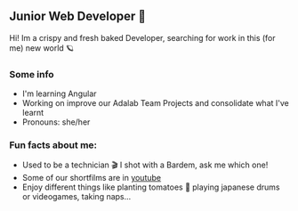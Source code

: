 ## Junior Web Developer 👋

Hi! Im a crispy and fresh baked Developer, searching for work in this (for me) new world 🪐

### Some info
- I'm learning Angular
- Working on improve our Adalab Team Projects and consolidate what I've learnt
- Pronouns: she/her

### Fun facts about me:
- Used to be a technician 🎬 I shot with a Bardem, ask me which one! 
- Some of our shortfilms are in [youtube](https://youtu.be/gAFH1xrQZrc)
- Enjoy different things like planting tomatoes 🍅 playing japanese drums or videogames, taking naps...


<!--
**Calpurniax/Calpurniax** is a ✨ _special_ ✨ repository because its `README.md` (this file) appears on your GitHub profile.

Here are some ideas to get you started:

- 🔭 I’m currently working on ...
- 🌱 I’m currently learning ...
- 👯 I’m looking to collaborate on ...
- 🤔 I’m looking for help with ...
- 💬 Ask me about ...
- 📫 How to reach me: ...
- 😄 Pronouns: ...
- ⚡ Fun fact: ...
-->
